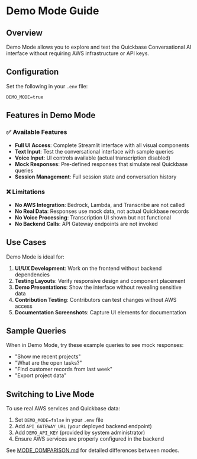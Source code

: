 # Demo Mode Guide

## Overview

Demo Mode allows you to explore and test the Quickbase Conversational AI interface without requiring AWS infrastructure or API keys.

## Configuration

Set the following in your `.env` file:

```
DEMO_MODE=true
```

## Features in Demo Mode

### ✅ Available Features

- **Full UI Access**: Complete Streamlit interface with all visual components
- **Text Input**: Test the conversational interface with sample queries
- **Voice Input**: UI controls available (actual transcription disabled)
- **Mock Responses**: Pre-defined responses that simulate real Quickbase queries
- **Session Management**: Full session state and conversation history

### ❌ Limitations

- **No AWS Integration**: Bedrock, Lambda, and Transcribe are not called
- **No Real Data**: Responses use mock data, not actual Quickbase records
- **No Voice Processing**: Transcription UI shown but not functional
- **No Backend Calls**: API Gateway endpoints are not invoked

## Use Cases

Demo Mode is ideal for:

1. **UI/UX Development**: Work on the frontend without backend dependencies
2. **Testing Layouts**: Verify responsive design and component placement
3. **Demo Presentations**: Show the interface without revealing sensitive data
4. **Contribution Testing**: Contributors can test changes without AWS access
5. **Documentation Screenshots**: Capture UI elements for documentation

## Sample Queries

When in Demo Mode, try these example queries to see mock responses:

- "Show me recent projects"
- "What are the open tasks?"
- "Find customer records from last week"
- "Export project data"

## Switching to Live Mode

To use real AWS services and Quickbase data:

1. Set `DEMO_MODE=false` in your `.env` file
2. Add `API_GATEWAY_URL` (your deployed backend endpoint)
3. Add `DEMO_API_KEY` (provided by system administrator)
4. Ensure AWS services are properly configured in the backend

See [MODE_COMPARISON.md](MODE_COMPARISON.md) for detailed differences between modes.

